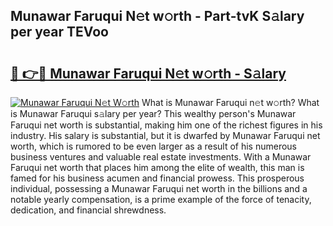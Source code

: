 ## Munawar Faruqui N𝚎t w𝚘rth - Part-tvK S𝚊lary per year TEVoo

# <h2><a href="http://gc20fo.nevu.top/?p=Munawar+Faruqui">🔗 👉🔴 Munawar Faruqui N𝚎t w𝚘rth - S𝚊lary</a></h2>

[![Munawar Faruqui N𝚎t W𝚘rth](https://i.imgur.com/Oavwk0R.jpeg)](http://gc20fo.nevu.top/?p=Munawar+Faruqui)
What is Munawar Faruqui n𝚎t w𝚘rth? What is Munawar Faruqui s𝚊lary per year?
This wealthy person's Munawar Faruqui net worth is substantial, making him one of the richest figures in his industry. His salary is substantial, but it is dwarfed by Munawar Faruqui net worth, which is rumored to be even larger as a result of his numerous business ventures and valuable real estate investments. With a Munawar Faruqui net worth that places him among the elite of wealth, this man is famed for his business acumen and financial prowess. This prosperous individual, possessing a Munawar Faruqui net worth in the billions and a notable yearly compensation, is a prime example of the force of tenacity, dedication, and financial shrewdness.
